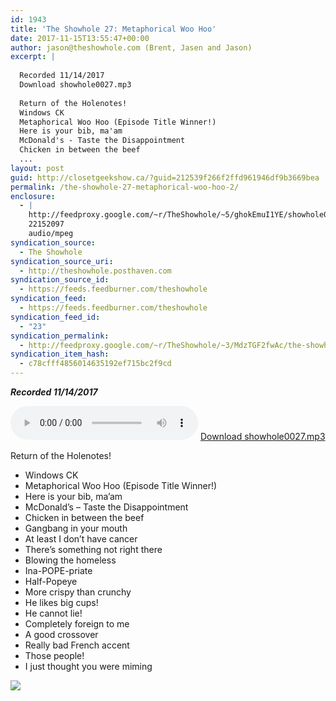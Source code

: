 ```yaml
---
id: 1943
title: 'The Showhole 27: Metaphorical Woo Hoo'
date: 2017-11-15T13:55:47+00:00
author: jason@theshowhole.com (Brent, Jasen and Jason)
excerpt: |
  
  Recorded 11/14/2017
  Download showhole0027.mp3
  
  Return of the Holenotes!
  Windows CK
  Metaphorical Woo Hoo (Episode Title Winner!)
  Here is your bib, ma'am
  McDonald's - Taste the Disappointment
  Chicken in between the beef
  ...
layout: post
guid: http://closetgeekshow.ca/?guid=212539f266f2ffd961946df9b3669bea
permalink: /the-showhole-27-metaphorical-woo-hoo-2/
enclosure:
  - |
    http://feedproxy.google.com/~r/TheShowhole/~5/ghokEmuI1YE/showhole0027.mp3
    22152097
    audio/mpeg
syndication_source:
  - The Showhole
syndication_source_uri:
  - http://theshowhole.posthaven.com
syndication_source_id:
  - https://feeds.feedburner.com/theshowhole
syndication_feed:
  - https://feeds.feedburner.com/theshowhole
syndication_feed_id:
  - "23"
syndication_permalink:
  - http://feedproxy.google.com/~r/TheShowhole/~3/MdzTGF2fwAc/the-showhole-27-metaphorical-woo-hoo
syndication_item_hash:
  - c78cfff4856014635192ef715bc2f9cd
---
```

<div class="posthaven-post-body">
  <p>
    <b><i>Recorded 11/14/2017</i></b>
  </p>
  
  <p>
    <div class="posthaven-file posthaven-file-audio posthaven-file-state-processed" id="posthaven_audio_1964863" >
      <audio controls src="https://phaven-prod.s3.amazonaws.com/files/audio_part/asset/1964863/tqW4hQ3GAmdwdrNq9gPJNfuPb5k/showhole0027.mp3" type="audio/mpeg"></audio> <a class="posthaven-file-download" download href="https://phaven-prod.s3.amazonaws.com/files/audio_part/asset/1964863/tqW4hQ3GAmdwdrNq9gPJNfuPb5k/showhole0027.mp3">Download showhole0027.mp3</a>
    </div>
  </p>
  
  <p>
    Return of the Holenotes!
  </p>
  
  <ul>
    <li>
      Windows CK
    </li>
    <li>
      Metaphorical Woo Hoo (Episode Title Winner!)
    </li>
    <li>
      Here is your bib, ma&#8217;am
    </li>
    <li>
      McDonald&#8217;s &#8211; Taste the Disappointment
    </li>
    <li>
      Chicken in between the beef
    </li>
    <li>
      Gangbang in your mouth
    </li>
    <li>
      At least I don&#8217;t have cancer
    </li>
    <li>
      There&#8217;s something not right there
    </li>
    <li>
      Blowing the homeless
    </li>
    <li>
      Ina-POPE-priate
    </li>
    <li>
      Half-Popeye
    </li>
    <li>
      More crispy than crunchy
    </li>
    <li>
      He likes big cups!
    </li>
    <li>
      He cannot lie!
    </li>
    <li>
      Completely foreign to me
    </li>
    <li>
      A good crossover
    </li>
    <li>
      Really bad French accent
    </li>
    <li>
      Those people!
    </li>
    <li>
      I just thought you were miming
    </li>
  </ul>
  
  <div class="posthaven-gallery" id="posthaven_gallery[1213933]">
    <p class="posthaven-file posthaven-file-image posthaven-file-state-processed">
      <img class="posthaven-gallery-image" src="https://phaven-prod.s3.amazonaws.com/files/image_part/asset/1964864/W276SGGBoozAr5zj5rU0wOoiTks/medium_TheShowhole4podcasters_PH.jpg" data-posthaven-state='processed'
data-medium-src='https://phaven-prod.s3.amazonaws.com/files/image_part/asset/1964864/W276SGGBoozAr5zj5rU0wOoiTks/medium_TheShowhole4podcasters_PH.jpg'
data-medium-width='700'
data-medium-height='437'
data-large-src='https://phaven-prod.s3.amazonaws.com/files/image_part/asset/1964864/W276SGGBoozAr5zj5rU0wOoiTks/large_TheShowhole4podcasters_PH.jpg'
data-large-width='700'
data-large-height='437'
data-thumb-src='https://phaven-prod.s3.amazonaws.com/files/image_part/asset/1964864/W276SGGBoozAr5zj5rU0wOoiTks/thumb_TheShowhole4podcasters_PH.jpg'
data-thumb-width='200'
data-thumb-height='200'
data-xlarge-src='https://phaven-prod.s3.amazonaws.com/files/image_part/asset/1964864/W276SGGBoozAr5zj5rU0wOoiTks/xlarge_TheShowhole4podcasters_PH.jpg'
data-xlarge-width='700'
data-xlarge-height='437'
data-orig-src='https://phaven-prod.s3.amazonaws.com/files/image_part/asset/1964864/W276SGGBoozAr5zj5rU0wOoiTks/TheShowhole4podcasters_PH.jpg'
data-orig-width='700'
data-orig-height='437'
data-posthaven-id='1964864' />
    </p></p>
  </div></p>
</div>